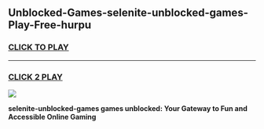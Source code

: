
## Unblocked-Games-selenite-unblocked-games-Play-Free-hurpu
<h3>
<a href="https://premium76.site?title=selenite-unblocked-games&ref=20M">CLICK TO PLAY</a></h3>
<hr>

<h3>
<a href="https://premium76.site?title=selenite-unblocked-games&ref=20M">CLICK 2 PLAY</a>
  
</h3>

<a href="https://premium76.site?title=selenite-unblocked-games&ref=19M"><img src="https://clearcache.store/games.png"></a>


**selenite-unblocked-games games unblocked: Your Gateway to Fun and Accessible Online Gaming**
